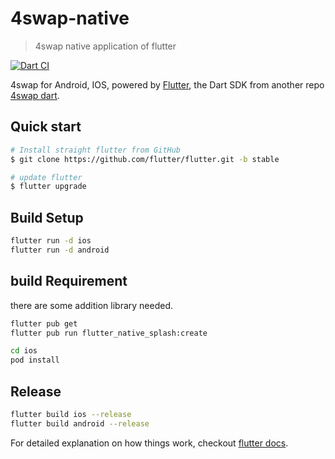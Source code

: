 # 4swap-native

> 4swap native application of flutter

[![Dart CI](https://github.com/bubiji/4swap-flutter/workflows/Dart%20CI/badge.svg)](https://github.com/bubiji/4swap-flutter/actions)

4swap for Android, IOS, powered by [Flutter](https://flutter.dev/), the Dart SDK from another repo [4swap dart](https://github.com/bubiji/4swap_dart_sdk).


## Quick start

``` bash
# Install straight flutter from GitHub
$ git clone https://github.com/flutter/flutter.git -b stable

# update flutter
$ flutter upgrade

```

## Build Setup

``` bash
flutter run -d ios
flutter run -d android
```
## build Requirement

there are some addition library needed.
``` bash
flutter pub get
flutter pub run flutter_native_splash:create

cd ios
pod install
```
## Release

``` bash
flutter build ios --release
flutter build android --release
```
For detailed explanation on how things work, checkout [flutter docs](https://docs.flutter.dev/).
